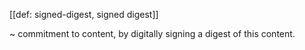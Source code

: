 [[def: signed-digest, signed digest]]

~ commitment to content, by digitally signing a digest of this content.
